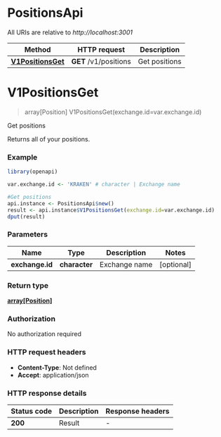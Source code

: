 # PositionsApi

All URIs are relative to *http://localhost:3001*

Method | HTTP request | Description
------------- | ------------- | -------------
[**V1PositionsGet**](PositionsApi.md#V1PositionsGet) | **GET** /v1/positions | Get positions


# **V1PositionsGet**
> array[Position] V1PositionsGet(exchange.id=var.exchange.id)

Get positions

Returns all of your positions.

### Example
```R
library(openapi)

var.exchange.id <- 'KRAKEN' # character | Exchange name

#Get positions
api.instance <- PositionsApi$new()
result <- api.instance$V1PositionsGet(exchange.id=var.exchange.id)
dput(result)
```

### Parameters

Name | Type | Description  | Notes
------------- | ------------- | ------------- | -------------
 **exchange.id** | **character**| Exchange name | [optional] 

### Return type

[**array[Position]**](position.md)

### Authorization

No authorization required

### HTTP request headers

 - **Content-Type**: Not defined
 - **Accept**: application/json

### HTTP response details
| Status code | Description | Response headers |
|-------------|-------------|------------------|
| **200** | Result |  -  |

